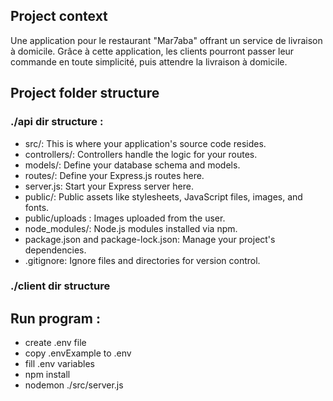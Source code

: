 ## Project context 
 Une application pour le restaurant "Mar7aba" offrant un service de livraison à domicile. Grâce à cette application, les clients pourront passer leur commande en
 toute simplicité, puis attendre la livraison à domicile.

## Project folder structure   

### ./api dir structure : 

* src/: This is where your application's source code resides.  
* controllers/: Controllers handle the logic for your routes.  
* models/: Define your database schema and models.  
* routes/: Define your Express.js routes here.  
* server.js: Start your Express server here.  
* public/: Public assets like stylesheets, JavaScript files, images, and fonts.
* public/uploads : Images uploaded from the user.
* node_modules/: Node.js modules installed via npm.  
* package.json and package-lock.json: Manage your project's dependencies.  
* .gitignore: Ignore files and directories for version control.  

### ./client dir structure

## Run program :

* create .env file
* copy .envExample to .env
* fill .env variables
* npm install
* nodemon ./src/server.js
